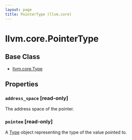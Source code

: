 ```yaml
---
layout: page
title: PointerType (llvm.core)
---
```



# llvm.core.PointerType

## Base Class

- [llvm.core.Type](llvm.core.Type.html)

## Properties


### `address_space` \[read-only\]

The address space of the pointer.


### `pointee` \[read-only\]

A [Type](llvm.core.Type.html) object representing the type of the value pointed to.

